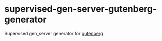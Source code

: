 supervised-gen-server-gutenberg-generator
==========================

Supervised gen_server generator for [gutenberg](https://github.com/unbalancedparentheses/gut)

